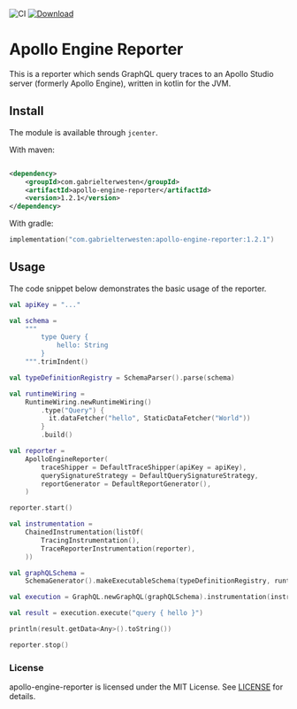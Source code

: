 ![CI](https://github.com/blaugold/apollo-engine-reporter/workflows/CI/badge.svg)
[![Download](https://api.bintray.com/packages/gabriel-terwesten-oss/maven/apollo-engine-reporter/images/download.svg) ](https://bintray.com/gabriel-terwesten-oss/maven/graphql-kotlin-support/_latestVersion)

# Apollo Engine Reporter

This is a reporter which sends GraphQL query traces to an Apollo Studio server (formerly Apollo Engine), written in
kotlin for the JVM.

## Install

The module is available through `jcenter`.

With maven:

```xml

<dependency>
    <groupId>com.gabrielterwesten</groupId>
    <artifactId>apollo-engine-reporter</artifactId>
    <version>1.2.1</version>
</dependency>
```

With gradle:

```kotlin
implementation("com.gabrielterwesten:apollo-engine-reporter:1.2.1")
```

## Usage

The code snippet below demonstrates the basic usage of the reporter.

```kotlin
val apiKey = "..."

val schema =
    """
        type Query {
            hello: String
        }
    """.trimIndent()

val typeDefinitionRegistry = SchemaParser().parse(schema)

val runtimeWiring =
    RuntimeWiring.newRuntimeWiring()
        .type("Query") {
          it.dataFetcher("hello", StaticDataFetcher("World"))
        }
        .build()

val reporter =
    ApolloEngineReporter(
        traceShipper = DefaultTraceShipper(apiKey = apiKey),
        querySignatureStrategy = DefaultQuerySignatureStrategy,
        reportGenerator = DefaultReportGenerator(),
    )

reporter.start()

val instrumentation =
    ChainedInstrumentation(listOf(
        TracingInstrumentation(),
        TraceReporterInstrumentation(reporter),
    ))

val graphQLSchema =
    SchemaGenerator().makeExecutableSchema(typeDefinitionRegistry, runtimeWiring)

val execution = GraphQL.newGraphQL(graphQLSchema).instrumentation(instrumentation).build()

val result = execution.execute("query { hello }")

println(result.getData<Any>().toString())

reporter.stop()
```

### License

apollo-engine-reporter is licensed under the MIT License. See [LICENSE](./LICENSE) for details.
